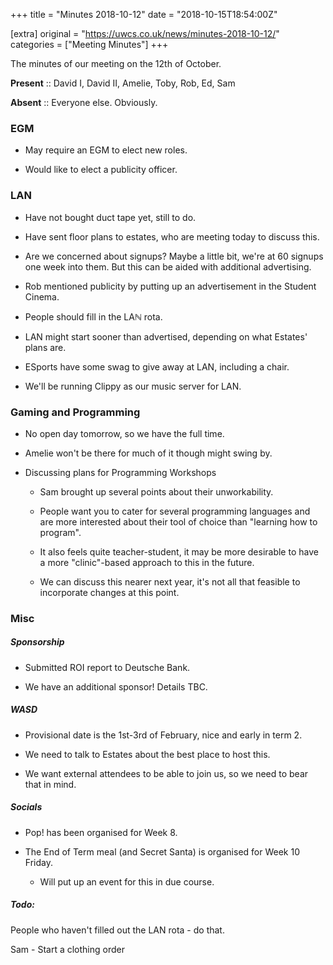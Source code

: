 +++
title = "Minutes 2018-10-12"
date = "2018-10-15T18:54:00Z"

[extra]
original = "https://uwcs.co.uk/news/minutes-2018-10-12/"    
categories = ["Meeting Minutes"]
+++

<p>The minutes of our meeting on the 12th of October.</p>

<!-- more -->

**Present** :: David I, David II, Amelie, Toby, Rob, Ed, Sam

**Absent** :: Everyone else. Obviously.

  

### EGM

- May require an EGΜ to elect new roles.

- Would like to elect a publicity officer.

  

### LAN

- Have not bought duct tape yet, still to do.

- Have sent floor plans to estates, who are meeting today to discuss this.

- Are we concerned about signups? Maybe a little bit, we're at 60 signups one week into them. But this can be aided with additional advertising.

- Rob mentioned publicity by putting up an advertisement in the Student Cinema.

- People should fill in the LAℕ rota.

- LAN might start sooner than advertised, depending on what Estates' plans are.

- ESports have some swag to give away at LAN, including a chair.

- We'll be running Clippy as our music server for LAN.

  

### Gaming and Programming

- No open day tomorrow, so we have the full time.

- Amelie won't be there for much of it though might swing by.

- Discussing plans for Programming Workshops

  - Sam brought up several points about their unworkability.

  - People want you to cater for several programming languages and are more interested about their tool of choice than "learning how to program".

  - It also feels quite teacher-student, it may be more desirable to have a more "clinic"-based approach to this in the future.

  - We can discuss this nearer next year, it's not all that feasible to incorporate changes at this point.

  

### Misc

##### Sponsorship

- Submitted ROI report to Deutsche Bank.

- We have an additional sponsor\! Details TBC.

  

##### WASD

- Provisional date is the 1st-3rd of February, nice and early in term 2.

- We need to talk to Estates about the best place to host this.

- We want external attendees to be able to join us, so we need to bear that in mind.

  

##### Socials

- Pop\! has been organised for Week 8.

- The End of Term meal (and Secret Santa) is organised for Week 10 Friday.

  - Will put up an event for this in due course.

  

##### **Todo:**

People who haven't filled out the LAN rota - do that.

Sam - Start a clothing order

